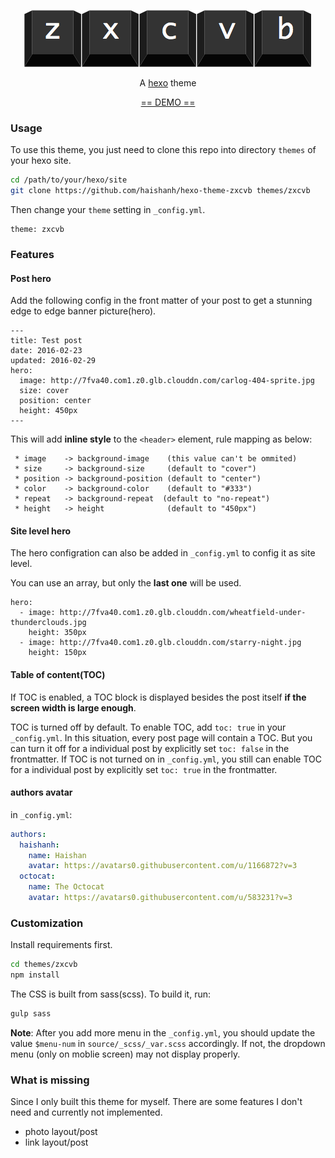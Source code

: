 <p align="center">
  <a href="http://zxcvb.hanhaishan.com">
    <img src="https://github.com/haishanh/hexo-theme-zxcvb/blob/master/_assets/zxcvb-black.png">
  </a>
  <p align="center">A <a href="https://hexo.io">hexo</a> theme</p>
  <p align="center"><a href="http://zxcvb.hanhaishan.com/">== DEMO ==</a></p>
</p>

### Usage

To use this theme, you just need to clone this repo into directory `themes` of your hexo site.

```sh
cd /path/to/your/hexo/site
git clone https://github.com/haishanh/hexo-theme-zxcvb themes/zxcvb
```

Then change your `theme` setting in `_config.yml`.

```text
theme: zxcvb
```

### Features

#### Post hero

Add the following config in the front matter of your post to get a stunning edge to edge banner picture(hero).

```text
---
title: Test post
date: 2016-02-23
updated: 2016-02-29
hero:
  image: http://7fva40.com1.z0.glb.clouddn.com/carlog-404-sprite.jpg
  size: cover
  position: center
  height: 450px
---
```

This will add **inline style** to the `<header>` element, rule mapping as below:

```text
 * image    -> background-image    (this value can't be ommited)
 * size     -> background-size     (default to "cover")
 * position -> background-position (default to "center")
 * color    -> background-color    (default to "#333")
 * repeat   -> background-repeat  (default to "no-repeat")
 * height   -> height              (default to "450px")
```

#### Site level hero

The hero configration can also be added in `_config.yml` to config it as site level.

You can use an array, but only the **last one** will be used.

```text
hero:
  - image: http://7fva40.com1.z0.glb.clouddn.com/wheatfield-under-thunderclouds.jpg
    height: 350px
  - image: http://7fva40.com1.z0.glb.clouddn.com/starry-night.jpg
    height: 150px
```

#### Table of content(TOC)

If TOC is enabled, a TOC block is displayed besides the post itself **if the screen width is large enough**.

TOC is turned off by default. To enable TOC, add `toc: true` in your `_config.yml`. In this situation, every post page will contain a TOC. But you can turn it off for a individual post by explicitly set `toc: false` in the frontmatter. If TOC is not turned on in `_config.yml`, you still can enable TOC for a individual post by explicitly set `toc: true` in the frontmatter.

#### authors avatar

in `_config.yml`:

```yaml
authors:
  haishanh:
    name: Haishan
    avatar: https://avatars0.githubusercontent.com/u/1166872?v=3
  octocat:
    name: The Octocat
    avatar: https://avatars0.githubusercontent.com/u/583231?v=3
```

### Customization

Install requirements first.

```sh
cd themes/zxcvb
npm install
```

The CSS is built from sass(scss). To build it, run:

```sh
gulp sass
```

**Note**: After you add more menu in the `_config.yml`, you should update the value `$menu-num` in `source/_scss/_var.scss` accordingly. If not, the dropdown menu (only on moblie screen) may not display properly.

### What is missing

Since I only built this theme for myself. There are some features I don't need and currently not implemented.

 * photo layout/post
 * link layout/post
